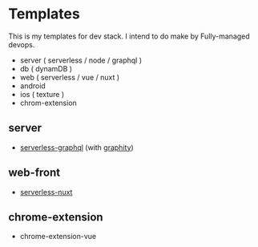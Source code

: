 # Templates

This is my templates for dev stack. I intend to do make by Fully-managed devops.

- server ( serverless / node / graphql )
- db ( dynamDB )
- web ( serverless / vue / nuxt )
- android
- ios ( texture )
- chrom-extension

## server

- [serverless-graphql](/serverless-graphql) (with [graphity](https://github.com/wan2land/graphity))

## web-front

- [serverless-nuxt](/serverless-nuxt)


## chrome-extension

- chrome-extension-vue
